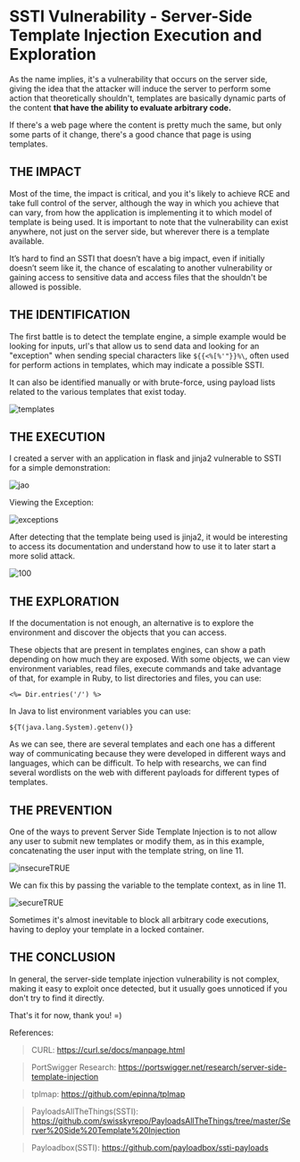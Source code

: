 
# SSTI Vulnerability - Server-Side Template Injection Execution and Exploration

As the name implies, it's a vulnerability that occurs on the server side, giving the idea that the attacker will induce the server to perform some action that theoretically shouldn't, templates are basically dynamic parts of the content **that have the ability to evaluate arbitrary code.**

If there's a web page where the content is pretty much the same, but only some parts of it change, there's a good chance that page is using templates.


## **THE IMPACT**

Most of the time, the impact is critical, and you it's likely to achieve RCE and take full control of the server, although the way in which you achieve that can vary, from how the application is implementing it to which model of template is being used. It is important to note that the vulnerability can exist anywhere, not just on the server side, but wherever there is a template available.

It’s hard to find an SSTI that doesn’t have a big impact, even if initially doesn’t seem like it, the chance of escalating to another vulnerability or gaining access to sensitive data and access files that the shouldn't be allowed is possible.


## **THE IDENTIFICATION**

The first battle is to detect the template engine, a simple example would be looking for inputs, url's that allow us to send data and looking for an "exception" when sending special characters like `${{<%[%'"}}%\`, often used for perform actions in templates, which may indicate a possible SSTI.

It can also be identified manually or with brute-force, using payload lists related to the various templates that exist today.

![templates](https://user-images.githubusercontent.com/66689576/180703700-6ff138ae-5581-48df-8449-b1764c51e066.png)

## **THE EXECUTION**

I created a server with an application in flask and jinja2 vulnerable to SSTI for a simple demonstration:

![jao](https://user-images.githubusercontent.com/66689576/180695563-12d6c548-63ac-46b0-b184-e7f3e1cd511f.png)

Viewing the Exception:

![exceptions](https://user-images.githubusercontent.com/66689576/180695573-afa09e2a-3dec-47e5-8dbf-2594ee1955d4.png)

After detecting that the template being used is jinja2, it would be interesting to access its documentation and understand how to use it to later start a more solid attack.

![100](https://user-images.githubusercontent.com/66689576/180695595-66f01230-8349-4580-a5ce-af518581ac4d.png)

## **THE EXPLORATION**

If the documentation is not enough, an alternative is to explore the environment and discover the objects that you can access.

These objects that are present in templates engines, can show a path depending on how much they are exposed. With some objects, we can view environment variables, read files, execute commands and take advantage of that, for example in Ruby, to list directories and files, you can use:

    <%= Dir.entries('/') %>

In Java to list environment variables you can use:

    ${T(java.lang.System).getenv()}

As we can see, there are several templates and each one has a different way of communicating because they were developed in different ways and languages, which can be difficult. To help with researchs, we can find several wordlists on the web with different payloads for different types of templates.

## **THE PREVENTION**

One of the ways to prevent Server Side Template Injection is to not allow any user to submit new templates or modify them, as in this example, concatenating the user input with the template string, on line 11.

![insecureTRUE](https://user-images.githubusercontent.com/66689576/180862782-e4e1084e-3403-423b-8f85-efce5bbeaccd.png)

We can fix this by passing the variable to the template context, as in line 11.

![secureTRUE](https://user-images.githubusercontent.com/66689576/180862800-7c9e6caa-7fb4-4829-ab6d-64f941e959d4.png)

Sometimes it's almost inevitable to block all arbitrary code executions, having to deploy your template in a locked container.

## **THE CONCLUSION**

In general, the server-side template injection vulnerability is not complex, making it easy to exploit once detected, but it usually goes unnoticed if you don't try to find it directly.

That's it for now, thank you! =)

References:
>CURL: https://curl.se/docs/manpage.html

>PortSwigger Research: https://portswigger.net/research/server-side-template-injection

>tplmap: https://github.com/epinna/tplmap

>PayloadsAllTheThings(SSTI): https://github.com/swisskyrepo/PayloadsAllTheThings/tree/master/Server%20Side%20Template%20Injection

>Payloadbox(SSTI): https://github.com/payloadbox/ssti-payloads
